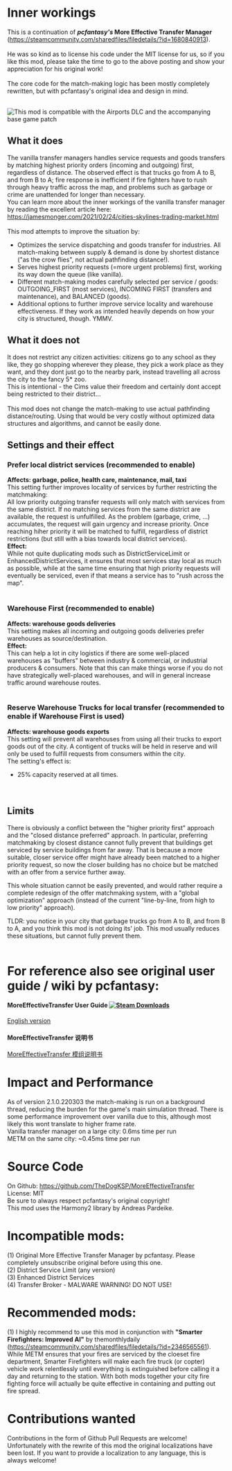 # Inner workings
This is a continuation of <b><i>pcfantasy's</i> More Effective Transfer Manager</b>
 (https://steamcommunity.com/sharedfiles/filedetails/?id=1680840913).
<br /><br />
He was so kind as to license his code under the MIT license for us, so if you like this mod, please take the time to go to the above posting and show your appreciation for his original work!
<br /><br />
The core code for the match-making logic has been mostly completely rewritten, but with pcfantasy's original idea and design in mind.
<br /><br />

![This mod is compatible with the Airports DLC and the accompanying base game patch](https://i.imgur.com/NWy2c0D.png)

## What it does
The vanilla transfer managers handles service requests and goods transfers by matching highest priority orders (incoming and outgoing) first, regardless of distance.
The observed effect is that trucks go from A to B, and from B to A; fire response is inefficient if fire fighters have to rush through heavy traffic across the map, and problems such as garbage or crime are unattended for longer than necessary.
<br/>
You can learn more about the inner workings of the vanilla transfer manager by reading the excellent article here: https://jamesmonger.com/2021/02/24/cities-skylines-trading-market.html
<br /><br />
This mod attempts to improve the situation by:
<ul>
<li>Optimizes the service dispatching and goods transfer for industries. All match-making between supply & demand is done by shortest distance ("as the crow flies", not actual pathfinding distance!).
<li>Serves highest priority requests (=more urgent problems) first, working its way down the queue (like vanilla).
<li>Different match-making modes carefully selected per service / goods: OUTGOING_FIRST (most services), INCOMING FIRST (transfers and maintenance), and BALANCED (goods).
<li>Additional options to further improve service locality and warehouse effectiveness. If they work as intended heavily depends on how your city is structured, though. YMMV.
</ul>

## What it does not
It does not restrict any citizen activities: citizens go to any school as they like, they go shopping wherever they please, they pick a work place as they want, and they dont just go to the nearby park, instead travelling all across the city to the fancy 5* zoo.<br/>
This is intentional - the Cims value their freedom and certainly dont accept being restricted to their district...
<br /><br />
This mod does not change the match-making to use actual pathfinding distance/routing. Using that would be very costly without optimized data structures and algorithms, and cannot be easily done. 


## Settings and their effect

### Prefer local district services (recommended to enable)
<b>Affects: garbage, police, health care, maintenance, mail, taxi</b><br />
This setting further improves locality of services by further restricting the matchmaking:<br />
All low priority outgoing transfer requests will only match with services from the same district. If no matching services from the same district are available, the request is unfulfilled.
As the problem (garbage, crime, ...) accumulates, the request will gain urgency and increase priority. Once reaching hiher priority it will be matched to fulfill, regardless of district restrictions (but still with a bias towards local district services).
<br /><b>Effect:</b><br />
While not quite duplicating mods such as DistrictServiceLimit or EnhancedDistrictServices, it ensures that most services stay local as much as possible, while at the same time ensuring that high priority requests will eventually be serviced, even if that means a service has to "rush across the map".
<br /><br />


### Warehouse First (recommended to enable)
<b>Affects: warehouse goods deliveries</b><br />
This setting makes all incoming and outgoing goods deliveries prefer warehouses as source/destination.
<br /><b>Effect:</b><br />
This can help a lot in city logistics if there are some well-placed warehouses as "buffers" between industry & commercial, or industrial producers & consumers.
Note that this can make things worse if you do not have strategically well-placed warehouses, and will in general increase traffic around warehouse routes.
<br /><br />


### Reserve Warehouse Trucks for local transfer (recommended to enable if Warehouse First is used)
<b>Affects: warehouse goods exports</b><br />
This setting will prevent all warehouses from using all their trucks to export goods out of the city.
A contigent of trucks will be held in reserve and will only be used to fulfill requests from consumers within the city.<br />
The setting's effect is: <br />
* 25% capacity reserved at all times.<br />
<br /><br />

  
## Limits
There is obviously a conflict between the "higher priority first" approach and the "closed distance preferred" approach.
In particular, preferring matchmaking by closest distance cannot fully prevent that buildings get serviced by service buildings from far away.
That is because a more suitable, closer service offer might have already been matched to a higher priority request, so now the closer building has no choice but be matched with an offer from a service further away.

This whole situation cannot be easily prevented, and would rather require a complete redesign of the offer matchmaking system, with a "global optimization" approach (instead of the current "line-by-line, from high to low priority" approach).

TLDR: you notice in your city that garbage trucks go from A to B, and from B to A, and you think this mod is not doing its' job. This mod usually reduces these situations, but cannot fully prevent them.
<br /><br />


# For reference also see original user guide / wiki by pcfantasy:
#### MoreEffectiveTransfer User Guide [![Steam Downloads](https://img.shields.io/steam/downloads/1680840913.svg?label=Steam%20downloads&logo=steam)](https://steamcommunity.com/sharedfiles/filedetails/?id=1680840913)
[English version](https://github.com/pcfantasy/MoreEffectiveTransfer/wiki/English-UG) <br>
#### MoreEffectiveTransfer 说明书
[MoreEffectiveTransfer 模组说明书](https://github.com/pcfantasy/MoreEffectiveTransfer/wiki/%E4%B8%AD%E6%96%87%E8%AF%B4%E6%98%8E%E4%B9%A6) <br>

# Impact and Performance
As of version 2.1.0.220303 the match-making is run on a background thread, reducing the burden for the game's main simulation thread.
There is some performance improvement over vanilla due to this, although most likely this wont translate to higher frame rate.
<br />
Vanilla transfer manager on a large city: 0.6ms time per run
<br />
METM on the same city: ~0.45ms time per run
<br />

# Source Code
On Github: https://github.com/TheDogKSP/MoreEffectiveTransfer
<br />
License: MIT
<br />
Be sure to always respect pcfantasy's original copyright!
<br />
This mod uses the Harmony2 library by Andreas Pardeike.

# Incompatible mods:
(1) Original More Effective Transfer Manager by pcfantasy. Please completely unsubscribe original before using this one.<br/>
(2) District Service Limit (any version)<br/>
(3) Enhanced District Services <br/>
(4) Transfer Broker - MALWARE WARNING! DO NOT USE!
<br/>

# Recommended mods:
(1) I highly recommend to use this mod in conjunction with <b>"Smarter Firefighters: Improved AI"</b> by themonthlydaily (https://steamcommunity.com/sharedfiles/filedetails/?id=2346565561).
<br/>
While METM ensures that your fires are serviced by the cloeset fire department, Smarter Firefighters will make each fire truck (or copter) vehicle work relentlessly until everything is extinguished before calling it a day and returning to the station.
With both mods together your city fire fighting force will actually be quite effective in containing and putting out fire spread.

# Contributions wanted
Contributions in the form of Github Pull Requests are welcome!
Unfortunately with the rewrite of this mod the original localizations have been lost. If you want to provide a localization to any language, this is always welcome!

